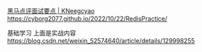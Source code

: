 [黑马点评面试要点 | KNeegcyao](https://kneegcyao.github.io/posts/bbf9fa63.html)
https://cyborg2077.github.io/2022/10/22/RedisPractice/

基础学习 上面是实战内容
https://blog.csdn.net/weixin_52574640/article/details/129998255
